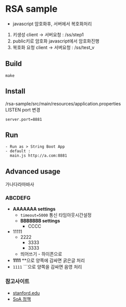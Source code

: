 # RSA sample
- javascript 암호화후, 서버에서 복호화처리
1. 키생성
  client -> 서버요청 : /ss/step1
2. public키로 암호화
  javascript에서 암호화진행
3. 복호화 요청
  client -> 서버요청 : /ss/test_v
  
## Build

```
make
```



## Install
/rsa-sample/src/main/resources/application.properties  
LISTEN port 변경
```
server.port=8881
```


## Run
```
- Run as > String Boot App
- default : 
  main.js http://a.com:8881
```


## Advanced usage
가나다라마바사
### ABCDEFG
- **AAAAAAA settings**
  - ```timeout=5000``` 통신 타임아웃시간설정
  - **BBBBBBB settings**
    - CCCC
- 11111
  - 2222
    - 3333
    - 3333
  - 띄어쓰기 - 하이픈으로 
- **1111** **으로 양쪽에 감싸면 굵은글 처리
- ```1111``` ```으로 양쪽을 감싸면 음영 처리 
    
### 참고사이트
  - [stanford.edu](http://www-cs-students.stanford.edu/~tjw/jsbn/)
  - [SoA 정책](./helpme.md)
